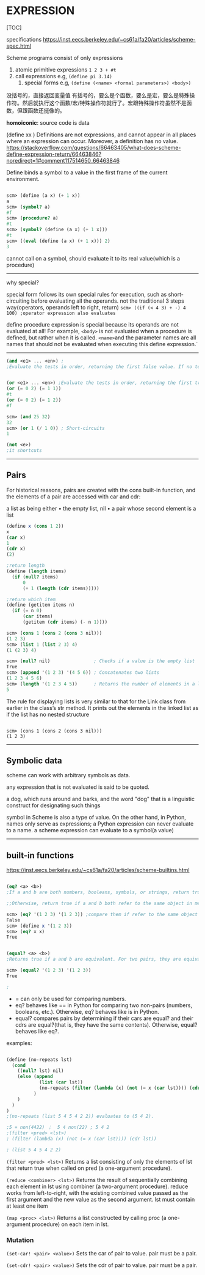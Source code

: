 # EXPRESSION

[TOC]

specifications
<https://inst.eecs.berkeley.edu/~cs61a/fa20/articles/scheme-spec.html>

Scheme programs consist of only expressions

1. atomic primitive expressions `1 2 3 + #t` 
1. call expressions  e.g,  `(define pi 3.14)`
    1. special forms     e.g, `(define (<name> <formal parameters>) <body>)`

没括号的，直接返回变量值
有括号的，要么是个函数，要么是宏，要么是特殊操作符。然后就执行这个函数/宏/特殊操作符就行了。宏跟特殊操作符虽然不是函数，但跟函数还挺像的。

**homoiconic**:
source code is data

(define xx )
Definitions are not expressions, and cannot appear in all places where an expression can occur. Moreover, a definition has no value.
<https://stackoverflow.com/questions/66463405/what-does-scheme-define-expression-return/66463846?noredirect=1#comment117514650_66463846>

Define binds a symbol to a value in the first frame of the current environment.

```scheme

scm> (define (a x) (+ 1 x))
a
scm> (symbol? a)
#f
scm> (procedure? a)
#t
scm> (symbol? (define (a x) (+ 1 x)))
#t
scm> ((eval (define (a x) (+ 1 x))) 2)
3
```

cannot call on a symbol, should evaluate it to its real value(which is a procedure)

---
why special?

special form follows its own special rules for execution, such as short-circuiting before evaluating all the operands. not the traditional 3 steps way(operators, operands left to right, return)
`scm> ((if (< 4 3) + -) 4 100) ;operator expression also evaluates`

define procedure expression is special because its operands are not evaluated at all! For example, `<body>` is not evaluated when a procedure is defined, but rather when it is called. `<name>`and the parameter names are all names that should not be evaluated when executing this define expression.`

---

```scheme
(and <e1> ... <en>) ; 
;Evaluate the tests in order, returning the first false value. If no test is false, return the last test. If no arguments are provided, return #t.


(or <e1> ... <en>) ;Evaluate the tests in order, returning the first true value. If no test is true and there are no more tests left, return #f.
(or (= 0 2) (= 1 1))
#t
(or (= 0 2) (= 1 2))
#f

scm> (and 25 32)
32
scm> (or 1 (/ 1 0)) ; Short-circuits
1

(not <e>)
;it shortcuts
```

---

## Pairs

 For historical reasons, pairs are created with the cons built-in function, and the elements of a pair are accessed with car and cdr:

 a list as being either
• the empty list, nil
• a pair whose second element is a list

```scheme
(define x (cons 1 2))
x
(car x)
1
(cdr x)
(2)

;return length
(define (length items)
  (if (null? items)
      0
      (+ 1 (length (cdr items)))))

;return which item
(define (getitem items n)
  (if (= n 0)
      (car items)
      (getitem (cdr items) (- n 1))))

scm> (cons 1 (cons 2 (cons 3 nil)))
(1 2 3)
scm> (list 1 (list 2 3) 4)
(1 (2 3) 4)

scm> (null? nil)                ; Checks if a value is the empty list
True
scm> (append '(1 2 3) '(4 5 6)) ; Concatenates two lists
(1 2 3 4 5 6)
scm> (length '(1 2 3 4 5))      ; Returns the number of elements in a list
5

```

The rule for displaying lists is very similar to that for the Link class from earlier
in the class’s str method. It prints out the elements in the linked list as if the
list has no nested structure

```

scm> (cons 1 (cons 2 (cons 3 nil)))
(1 2 3)

```

---

## Symbolic data

scheme can work with arbitrary symbols as data.

any expression that is not evaluated is said to be quoted.

a dog, which runs around and barks, and the word "dog" that is a linguistic construct for designating such things

symbol in Scheme is also a type of value. 
On the other hand, in Python, names only serve as expressions; a Python expression can never evaluate to a name. a scheme expression can evaluate to a symbol(a value)

---

## built-in functions

<https://inst.eecs.berkeley.edu/~cs61a/fa20/articles/scheme-builtins.html>

``` scheme

(eq? <a> <b>)
;If a and b are both numbers, booleans, symbols, or strings, return true if they are equivalent; false otherwise. (no pairs)

;;Otherwise, return true if a and b both refer to the same object in memory; false otherwise.

scm> (eq? '(1 2 3) '(1 2 3)) ;compare them if refer to the same object
False
scm> (define x '(1 2 3))
scm> (eq? x x)
True


(equal? <a> <b>)
;Returns true if a and b are equivalent. For two pairs, they are equivalent if their cars are equivalent and their cdrs are equivalent.

scm> (equal? '(1 2 3) '(1 2 3))
True

;
```

* = can only be used for comparing numbers.
* eq? behaves like == in Python for comparing two non-pairs (numbers, booleans,
etc.). Otherwise, eq? behaves like is in Python.
* equal? compares pairs by determining if their cars are equal? and their cdrs
are equal?(that is, they have the same contents). Otherwise, equal? behaves
like eq?.

examples:

```scheme

(define (no-repeats lst)
  (cond
    ((null? lst) nil)
    (else (append
            (list (car lst)) 
            (no-repeats (filter (lambda (x) (not (= x (car lst)))) (cdr lst)))
          )
    )
  )
)
;(no-repeats (list 5 4 5 4 2 2)) evaluates to (5 4 2).

;5 + non(4422) ；  5 4 non(22) ; 5 4 2 
;(filter <pred> <lst>)
; (filter (lambda (x) (not (= x (car lst)))) (cdr lst))

; (list 5 4 5 4 2 2)

```

`(filter <pred> <lst>)`
Returns a list consisting of only the elements of lst that return true when called on pred (a one-argument procedure).

`(reduce <combiner> <lst>)`
Returns the result of sequentially combining each element in lst using combiner (a two-argument procedure). reduce works from left-to-right, with the existing combined value passed as the first argument and the new value as the second argument. lst must contain at least one item

`(map <proc> <lst>)`
Returns a list constructed by calling proc (a one-argument procedure) on each item in lst.

### Mutation

`(set-car! <pair> <value>)`
Sets the car of pair to value. pair must be a pair.

`(set-cdr! <pair> <value>)`
Sets the cdr of pair to value. pair must be a pair.

